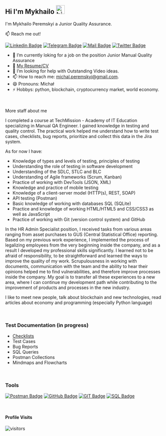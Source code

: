 ## Hi I'm Mykhailo <img src="https://user-images.githubusercontent.com/1303154/88677602-1635ba80-d120-11ea-84d8-d263ba5fc3c0.gif" width="28px" height="28px" alt="hi">

I'm Mykhailo Peremskyi a Junior Quality Assurance.

:mailbox: Reach me out!

[![Linkedin Badge](https://img.shields.io/badge/-Mykhailo-0e76a8?style=flat&labelColor=0e76a8&logo=linkedin&logoColor=white)](https://www.linkedin.com/in/mykhailo-peremskyi/) [![Telegram Badge](https://img.shields.io/badge/-@peremm-1ca0f1?style=flat&labelColor=1ca0f1&logo=telegram&logoColor=white&link)](https://t.me/peremm) [![Mail Badge](https://img.shields.io/badge/-michal.peremskyi-c0392b?style=flat&labelColor=c0392b&logo=gmail&logoColor=white)](mailto:michal.peremskyi@gmail.com) [![Twitter Badge](https://img.shields.io/badge/-@mperemm-1ca0f1?style=flat&labelColor=1ca0f1&logo=twitter&logoColor=white&link=https://twitter.com/Ipenywis)](https://twitter.com/mperemm) 

<!-- TODO: Add last video link -->

- 🔭 I’m currently loking for a job on the position Junior Manual Quality Assurance
- :paperclip: [My Resume/CV](https://github.com/mperemskyi/mperemskyi/blob/main/resume/CV_Mykhailo%20Peremskyi.pdf)
- 🤔 I’m looking for help with Outstanding Video ideas.
- 📫 How to reach me: michal.peremskyi@gmail.com.
- 😄 Pronouns: Michał 
- ⚡ Hobbys: python, blockchain, cryptocurrency market, world economy.

</br>

More staff about me

I completed a course at TechMission - Academy of IT Education specializing in Manual QA Engineer. 
I gained knowledge in testing and quality control. The practical work helped me understand how to write test cases, checklists, bug reports, prioritize and collect this data in the Jira system.</br>

As for now I have:

* Knowledge of types and levels of testing, principles of testing
* Understanding the role of testing in software development
* Understanding of the SDLC, STLC and BLC
* Understanding of Agile frameworks (Scrum, Kanban)
* Practice of working with DevTools (JSON, XML)
* Knowledge and practice of mobile testing
* Knowledge of a client-server model (HTTP(s), REST, SOAP) 
* API testing (Postman)
* Basic knowledge of working with databases SQL (SQLite)
* Practice and knowledge of working HTML/HTML5 and CSS/CSS3 as well as JavaScript
* Practice of working with Git (version control system) and GitHub

In the HR Admin Specialist position, I received tasks from various areas ranging from asset purchases to GUS (Central Statistical Office) reporting. Based on my previous work experience, I implemented the process of legalizing employees from the very beginning inside the company, and as a result I developed my professional skills significantly. I learned not to be afraid of responsibility, to be straightforward and learned the ways to improve the quality of my work. Scrupulousness in working with documents, communication with the team and the ability to hear their opinions helped me to find vulnerabilities, and therefore improve processes inside the company. 
My goal is to transfer all these experiences to a new area, where I can continue my development path while contributing to the improvement of products and processes in the new industry. 

I like to meet new people, talk about blockchain and new technologies, read articles about economy and programming (especially Python language)

</br>

### Test Documentation (in progress)

* [Checklists](https://github.com/mperemskyi/QA-study/tree/main/Checklist)
* Test Cases
* Bug Reports
* SQL Queries
* Postman Collections
* Mindmaps and Flowcharts

</br>

### Tools

<!-- TODO: Make technologies links takes you to repositories -->

[![Postman Badge](https://img.shields.io/badge/-Postman-EF5B25?style=for-the-badge&labelColor=black&logo=postman&logoColor=EF5B25)](#) 
[![GitHub Badge](https://img.shields.io/badge/-GitHub-475058?style=for-the-badge&labelColor=black&logo=git&logoColor=475058)](#) 
[![GIT Badge](https://img.shields.io/badge/-Git-FE5000?style=for-the-badge&labelColor=black&logo=git&logoColor=F1502F)](#) 
[![SQL Badge](https://img.shields.io/badge/-SQL-FEE667?style=for-the-badge&labelColor=black&logo=mysql&logoColor=FEE667)](#)  

</br>

#### Profile Visits 

![visitors](https://visitor-badge.glitch.me/badge?page_id=mperemskyi.mperemskyi)

